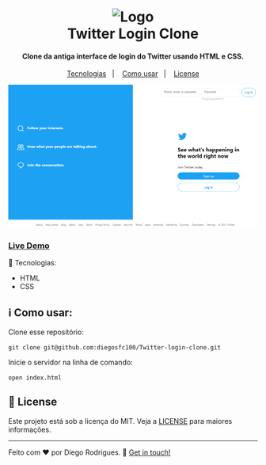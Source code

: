 <h1 align="center">
<img src="https://www.freepnglogos.com/uploads/twitter-logo-png/twitter-message-chat-inbox-png-logo-26.png" alt="Logo" width="25%"/>
<br>
Twitter Login Clone
</h1>

<h4 align="center">
Clone da antiga interface de login do Twitter usando HTML e CSS.
</h4>

<p align="center">
  <a href="#rocket-tecnologias">Tecnologias</a>&nbsp;&nbsp;&nbsp;|&nbsp;&nbsp;&nbsp;
  <a href="#information_source-como-usar">Como usar</a>&nbsp;&nbsp;&nbsp;|&nbsp;&nbsp;&nbsp;
  <a href="#memo-license">License</a>
</p>

<p align="center">
  <img alt="print" src="/img/print.png">
</p>

### [Live Demo](https://diegosfc100.github.io/Twitter-login-clone/)

:rocket: Tecnologias:

- HTML
- CSS

## :information_source: Como usar:

Clone esse repositório:
```shell
git clone git@github.com:diegosfc100/Twitter-login-clone.git
```

Inicie o servidor na linha de comando:
```shell
open index.html
```

## :memo: License

Este projeto está sob a licença do MIT. Veja a [LICENSE](https://github.com/diegosfc100/Twitter-login-clone/blob/master/LICENSE) para maiores informações.

-----------------

Feito com ♥ por Diego Rodrigues. :wave: [Get in touch!](https://www.linkedin.com/in/dgorodrigues7/)
